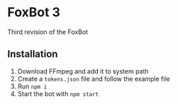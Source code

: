 # FoxBot 3
Third revision of the FoxBot

## Installation
1. Download FFmpeg and add it to system path
2. Create a ``tokens.json`` file and follow the example file
3. Run ``npm i``
4. Start the bot with ``npm start``
